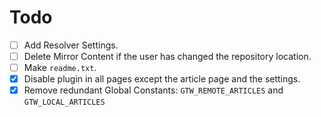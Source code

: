 # Todo

- [ ] Add Resolver Settings.
- [ ] Delete Mirror Content if the user has changed the repository location.
- [ ] Make `readme.txt`.
- [x] Disable plugin in all pages except the article page and the settings.
- [x] Remove redundant Global Constants: `GTW_REMOTE_ARTICLES` and `GTW_LOCAL_ARTICLES`